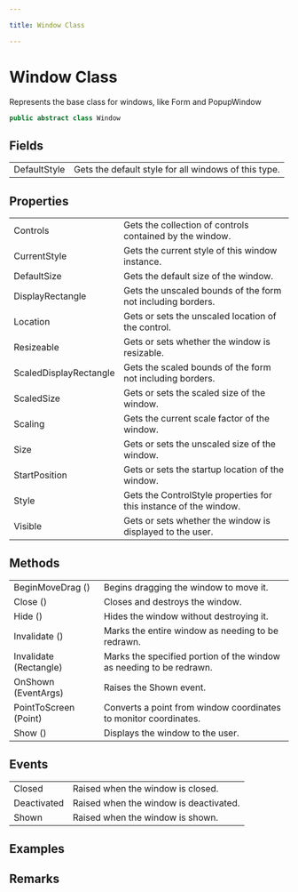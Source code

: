 ```yaml
---

title: Window Class

---
```


# Window Class

Represents the base class for windows, like Form and PopupWindow

```csharp
public abstract class Window 
```

## Fields

<table>
<tr><td>DefaultStyle</td><td>Gets the default style for all windows of this type.</td></tr>
</table>

## Properties

<table>
<tr><td>Controls</td><td>Gets the collection of controls contained by the window.</td></tr>
<tr><td>CurrentStyle</td><td>Gets the current style of this window instance.</td></tr>
<tr><td>DefaultSize</td><td>Gets the default size of the window.</td></tr>
<tr><td>DisplayRectangle</td><td>Gets the unscaled bounds of the form not including borders.</td></tr>
<tr><td>Location</td><td>Gets or sets the unscaled location of the control.</td></tr>
<tr><td>Resizeable</td><td>Gets or sets whether the window is resizable.</td></tr>
<tr><td>ScaledDisplayRectangle</td><td>Gets the scaled bounds of the form not including borders.</td></tr>
<tr><td>ScaledSize</td><td>Gets or sets the scaled size of the window.</td></tr>
<tr><td>Scaling</td><td>Gets the current scale factor of the window.</td></tr>
<tr><td>Size</td><td>Gets or sets the unscaled size of the window.</td></tr>
<tr><td>StartPosition</td><td>Gets or sets the startup location of the window.</td></tr>
<tr><td>Style</td><td>Gets the ControlStyle properties for this instance of the window.</td></tr>
<tr><td>Visible</td><td>Gets or sets whether the window is displayed to the user.</td></tr>
</table>

## Methods

<table>
<tr><td>BeginMoveDrag ()</td><td>Begins dragging the window to move it.</td></tr>
<tr><td>Close ()</td><td>Closes and destroys the window.</td></tr>
<tr><td>Hide ()</td><td>Hides the window without destroying it.</td></tr>
<tr><td>Invalidate ()</td><td>Marks the entire window as needing to be redrawn.</td></tr>
<tr><td>Invalidate (Rectangle)</td><td>Marks the specified portion of the window as needing to be redrawn.</td></tr>
<tr><td>OnShown (EventArgs)</td><td>Raises the Shown event.</td></tr>
<tr><td>PointToScreen (Point)</td><td>Converts a point from window coordinates to monitor coordinates.</td></tr>
<tr><td>Show ()</td><td>Displays the window to the user.</td></tr>
</table>

## Events

<table>
<tr><td>Closed</td><td>Raised when the window is closed.</td></tr>
<tr><td>Deactivated</td><td>Raised when the window is deactivated.</td></tr>
<tr><td>Shown</td><td>Raised when the window is shown.</td></tr>
</table>

<!-- Only change content below this line, anything above this line will be lost when regenerated. -->

## Examples

## Remarks

